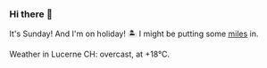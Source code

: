 ### Hi there :wave:

It's Sunday! And I'm on holiday! :desert_island: I might be putting some [miles](https://www.strava.com/athletes/889963) in.

Weather in Lucerne CH: overcast, at +18°C.
